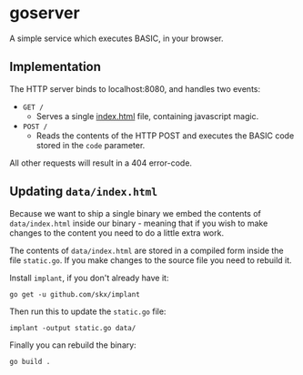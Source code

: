 # goserver

A simple service which executes BASIC, in your browser.


## Implementation

The HTTP server binds to localhost:8080, and handles two events:

* `GET /`
  * Serves a single [index.html](data/index.html) file, containing javascript magic.
* `POST /`
  * Reads the contents of the HTTP POST and executes the BASIC code stored in the `code` parameter.

All other requests will result in a 404 error-code.



## Updating `data/index.html`

Because we want to ship a single binary we embed the contents of `data/index.html` inside our binary - meaning that if you wish to make changes to the content you need to do a little extra work.

The contents of `data/index.html` are stored in a compiled form inside the file `static.go`.  If you make changes to the source file you need to rebuild it.

Install `implant`, if you don't already have it:

    go get -u github.com/skx/implant

Then run this to update the `static.go` file:

    implant -output static.go data/

Finally you can rebuild the binary:

    go build .
